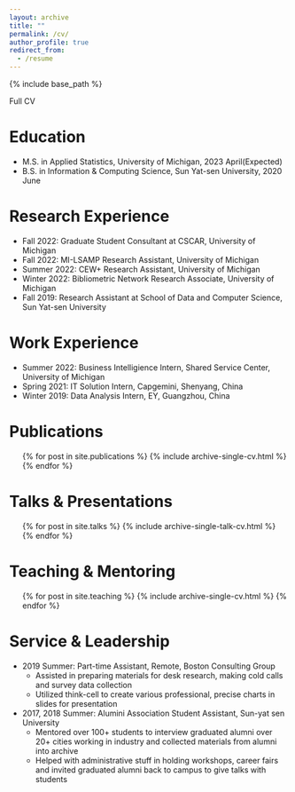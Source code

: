 ```yaml
---
layout: archive
title: ""
permalink: /cv/
author_profile: true
redirect_from:
  - /resume
---
```


{% include base_path %}

 <a onclick='window.open("https://drive.google.com/file/d/1HRt9bRsHFpVJuARgWn1C3oLiy0IU7O1a/view?usp=share_link","_blank")'>Full CV</a>

Education
======
* M.S. in Applied Statistics, University of Michigan, 2023 April(Expected)
* B.S. in Information & Computing Science, Sun Yat-sen University, 2020 June

Research Experience
======
* Fall 2022: Graduate Student Consultant at <a onclick='window.open("https://cscar.research.umich.edu/","_blank")'>CSCAR</a>, University of Michigan
* Fall 2022: <a onclick='window.open("https://sites.soe.umich.edu/drpp/mi-lsamp-team-members/","_blank")'>MI-LSAMP</a> Research Assistant, University of Michigan
* Summer 2022: <a onclick='window.open("http://www.cew.umich.edu/","_blank")'>CEW+</a> Research Assistant, University of Michigan
* Winter 2022: Bibliometric Network Research Associate, University of Michigan
* Fall 2019: Research Assistant at School of Data and Computer Science, Sun Yat-sen University
  

Work Experience
======
* Summer 2022: <a onclick='window.open("https://its.umich.edu/internship/cohorts/2022/yumiao-hui","_blank")'>Business Intelligience Intern</a>, <a onclick='window.open("https://ssc.umich.edu/","_blank")'>Shared Service Center</a>, University of Michigan
* Spring 2021: IT Solution Intern, Capgemini, Shenyang, China
* Winter 2019: Data Analysis Intern, EY, Guangzhou, China
  
  
Publications
======
  <ul>{% for post in site.publications %}
    {% include archive-single-cv.html %}
  {% endfor %}</ul>
  
Talks & Presentations
======
  <ul>{% for post in site.talks %}
    {% include archive-single-talk-cv.html %}
  {% endfor %}</ul>
  
Teaching & Mentoring
======
  <ul>{% for post in site.teaching %}
    {% include archive-single-cv.html %}
  {% endfor %}</ul>
  
Service & Leadership
======
* 2019 Summer: Part-time Assistant, Remote, Boston Consulting Group
    * Assisted in preparing materials for desk research, making cold calls and survey data collection
    * Utilized think-cell to create various professional, precise charts in slides for presentation
* 2017, 2018 Summer: Alumini Association Student Assistant, Sun-yat sen University
    * Mentored over 100+ students to interview graduated alumni over 20+ cities working in industry and collected materials from alumni into archive
    * Helped with administrative stuff in holding workshops, career fairs and invited graduated alumni back to campus to give talks with students

